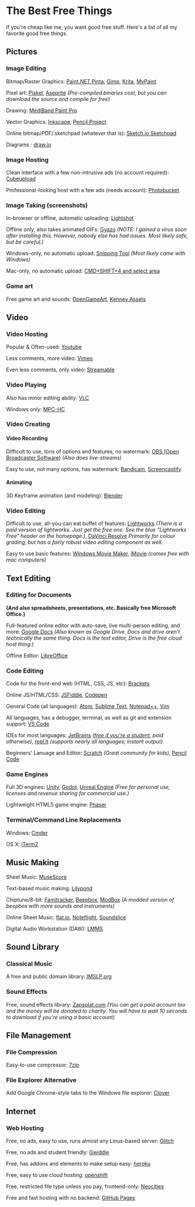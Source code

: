 # The Best Free Things
If you're cheap like me, you want good free stuff. Here's a list of all my favorite good free things.

## Pictures
### Image Editing
Bitmap/Raster Graphics: [Paint.NET](http://www.getpaint.net/index.html),[Pinta](https://pinta-project.com/pintaproject/pinta/), [Gimp](http://www.gimp.org/), [Krita](https://krita.org/en/), [MyPaint](http://mypaint.org/)

Pixel art: [Piskel](https://www.piskelapp.com), [Aseprite](http://www.aseprite.org/) *(Pre-compiled binaries cost, but you can download the source and compile for free)*

Drawing: [MediBand Paint Pro](http://medibangpaint.com/en/pc/)

Vector Graphics: [Inkscape](https://inkscape.org/en/), [Pencil Project](https://pencil.evolus.vn/)

Online bitmap/PDF/.sketchpad (whatever that is): [Sketch.io Sketchpad](https://sketch.io/sketchpad)

Diagrams : [draw.io](https://www.draw.io/)

### Image Hosting
Clean interface with a few non-intrusive ads (no account required): [Cubeupload](http://cubeupload.com/)

Professional-looking host with a few ads (needs account): [Photobucket](http://photobucket.com/)



### Image Taking (screenshots)
In-browser or offline, automatic uploading: [Lightshot](https://app.prntscr.com/)

Offline only, also takes animated GIFs: [Gyazo](https://gyazo.com/) *(NOTE: I gained a virus soon after installing this. However, nobody else has had issues. Most likely safe, but be careful.)*

Windows-only, no automatic upload: [Snipping Tool](http://windows.microsoft.com/en-us/windows/use-snipping-tool-capture-screen-shots#1TC=windows-8) *(Most likely came with Windows)*

Mac-only, no automatic upload: [CMD+SHIFT+4 and select area](https://support.apple.com/en-us/HT201361)

### Game art
Free game art and sounds: [OpenGameArt](http://opengameart.org/), [Kenney Assets](http://kenney.nl/assets)

## Video
### Video Hosting
Popular & Often-used: [Youtube](http://youtube.com/)

Less comments, more video: [Vimeo](http://vimeo.com/)

Even less comments, only video: [Streamable](https://streamable.com/)
### Video Playing
Also has minor editing ability: [VLC](http://www.videolan.org/vlc/index.html)

Windows only: [MPC-HC](https://mpc-hc.org/downloads/)

### Video Creating
#### Video Recording

Difficult to use, tons of options and features, no watermark: [OBS (Open Broadcaster Software)](https://obsproject.com/) *(Also does live-streams)*

Easy to use, not many options, has watermark: [Bandicam](http://www.bandicam.com/), [Screencastify](https://www.screencastify.com/)

#### Animating

3D Keyframe animation (and modeling): [Blender](http://www.blender.org/)

### Video Editing

Difficult to use, all-you-can eat buffet of features: [Lightworks](https://www.lwks.com/) *(There is a paid version of lightworks. Just get the free one. See the blue "Lightworks Free" header on the homepage.)*, [DaVinci Resolve](https://www.blackmagicdesign.com/uk/products/davinciresolve) *Primarily for colour grading, but has a fairly robust video editing component as well.*

Easy to use basic features: [Windows Movie Maker](http://windows.microsoft.com/en-us/windows/get-movie-maker-download), [iMovie](http://www.apple.com/mac/imovie/) *(comes free with mac computers)*

## Text Editing
### Editing for Documents
**(And also spreadsheets, presentations, etc. Basically free Microsoft Office.)**

Full-featured online editor with auto-save, live multi-person editing, and more: [Google Docs](http://docs.google.com/) *(Also known as Google Drive. Docs and drive aren't technically the same thing. Docs is the text editor, Drive is the free cloud host thing.)*

Offline Editor: [LibreOffice](https://www.libreoffice.org/download/libreoffice-fresh/)

### Code Editing

Code for the front-end web (HTML, CSS, JS, etc): [Brackets](http://brackets.io/)

Online JS/HTML/CSS: [JSFiddle](https://jsfiddle.net), [Codepen](http://codepen.io/)

General Code (all languages):  [Atom](https://atom.io/), [Sublime Text](http://www.sublimetext.com/), [Notepad++](https://notepad-plus-plus.org), [Vim](https://www.vim.org/)

All languages, has a debugger, terminal, as well as git and extension support: [VS Code](https://code.visualstudio.com/)

IDEs for most languages: [JetBrains](https://www.jetbrains.com/) *([free if you're a student](https://www.jetbrains.com/student/), paid otherwise)*, [repl.it](https://repl.it/) *(supports nearly all languages; instant output)*

Beginners' Lanuage and Editor: [Scratch](https://scratch.mit.edu/) *(Great community for kids)*, [Pencil Code](http://pencilcode.net/)

### Game Engines
Full 3D engines: [Unity](https://unity3d.com/), [Godot](https://godotengine.org/), [Unreal Engine](https://www.unrealengine.com/what-is-unreal-engine-4) *(Free for personal use, licenses and revenue sharing for commercial use.)*

Lightweight HTML5 game engine: [Phaser](http://phaser.io/)

### Terminal/Command Line Replacements

Windows: [Cmder](http://cmder.net/)

OS X: [iTerm2](https://www.iterm2.com/)

## Music Making

Sheet Music: [MuseScore](https://musescore.org/)

Text-based music making: [Lilypond](http://www.lilypond.org)

Chiptune/8-bit: [Famitracker](http://famitracker.com/), [Beepbox](http://beepbox.co), [ModBox](https://moddedbeepbox.github.io/3.0/) *(A modded version of beepbox with more sounds and instruments)*

Online Sheet Music: [flat.io](https://flat.io/), [Noteflight](noteflight.com), [Soundslice](https://www.soundslice.com/)

Digital Audio Workstation (DAW): [LMMS](https://lmms.io/)
## Sound Library
### Classical Music
A free and public domain library: [IMSLP.org](http://imslp.org/) 
### Sound Effects
Free, sound effects library: [Zapsplat.com](http://zapsplat.com) *(You can get a paid account too and the money will be donated to charity. You will have to wait 10 seconds to download if you're using a basic account)*

## File Management

### File Compression

Easy-to-use compressor: [7zip](http://www.7-zip.org/)

### File Explorer Alternative

Add Google Chrome-style tabs to the Windows file explorer: [Clover](http://ejie.me/)  

## Internet
### Web Hosting
Free, no ads, easy to use, runs almost any Linux-based server: [Glitch](https://glitch.com)

Free, no ads and student friendly: [Gwiddle](https://gwiddle.co.uk)

Free, has addons and elements to make setup easy: [heroku](https://heroku.com)  

Free, easy to use cloud hosting: [openshift](http://openshift.com)

Free, restricted file type unless you pay, frontend-only: [Neocities](https://neocities.org/)

Free and fast hosting with no backend: [GitHub Pages](https://pages.github.com)
